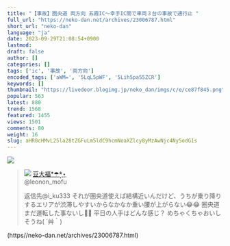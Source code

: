 ```yaml
---
title: "【事故】圏央道 両方向 五霞IC～幸手IC間で車両３台の事故で通行止 "
full_url: "https://neko-dan.net/archives/23006787.html"
short_url: "neko-dan"
language: "ja"
date: 2023-09-29T21:08:54+0900
lastmod: 
draft: false
author: []
categories: []
tags: ['ic', '事故', '両方向']
encoded_tags: ['aWM=', '5LqL5pWF', '5Lih5pa55ZCR']
keywords: []
thumbnail: "https://livedoor.blogimg.jp/neko_dan/imgs/c/e/ce87f845.png"
popular: 563
latest: 880
trend: 1568
featured: 1455
views: 1501
comments: 80
weight: 16
slug: aHR0cHMvL25la28tZGFuLm5ldC9hcmNoaXZlcy8yMzAwNjc4Ny5odG1s
---
```


![](https://livedoor.blogimg.jp/neko_dan/imgs/c/e/ce87f845.png)

<blockquote id='twibody4nZLeqUAK7'> <p> <img src='https//livedoor.blogimg.jp/neko_dan/imgs/6/5/656a9bc2.jpg'> <a href='https//twitter.com/leonon_mofu/status/1707723514948751742' target='_blank'>豆大福‎*☂︎*̣̩⋆̩ </a><br> @leonon_mofu </p> <p id='twitext4nZLeqUAK7'> 返信先@i_ku333 それが圏央道使えば結構近いんだけど、うちが乗り降りするエリアが渋滞しやすいからなかなか重い腰が上がらない😂😂 圏央道まだ運転した事ないし🚗💦 平日の人手はどんな感じ？ めちゃくちゃおいしそうね( ´艸｀) </p> </blockquote> 

(https//neko-dan.net/archives/23006787.html)
